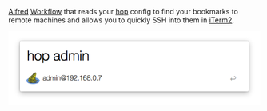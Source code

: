 [Alfred](http://www.alfredapp.com/) [Workflow](http://support.alfredapp.com/workflows) that reads your 
[hop](https://github.com/Cue/hop) config to find your bookmarks to remote machines and allows you to 
quickly SSH into them in [iTerm2](https://iterm2.com).

![](WuiVS.png)
